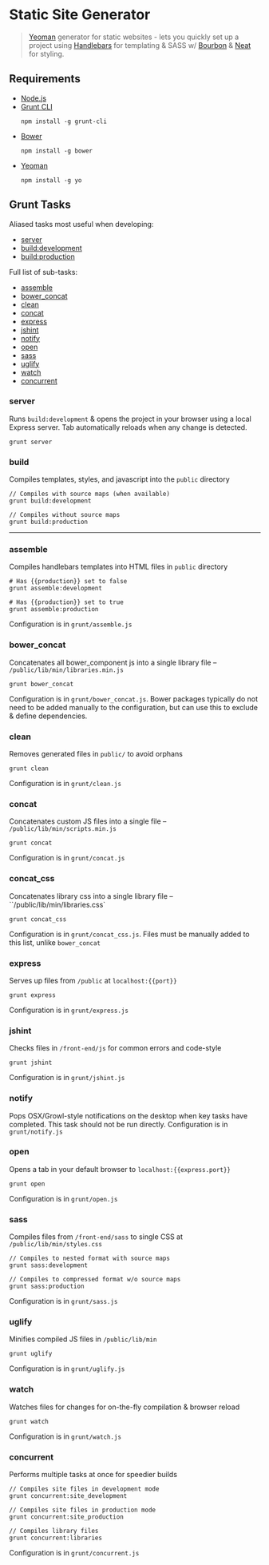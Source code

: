# Static Site Generator

> [Yeoman](http://yeoman.io) generator for static websites - lets you quickly set up a project using [Handlebars](http://handlebarsjs.com/) for templating & SASS w/ [Bourbon](http://bourbon.io) & [Neat](http://neat.bourbon.io) for styling.


## Requirements
* [Node.js](http://nodejs.org)
* [Grunt CLI](http://gruntjs.org)
  ```
  npm install -g grunt-cli
  ```
* [Bower](http://bower.io)
  ```
  npm install -g bower
  ```
* [Yeoman](http://yeoman.io)
  ```
  npm install -g yo
  ```

## Grunt Tasks

Aliased tasks most useful when developing:

* [server](#server)
* [build:development](#build)
* [build:production](#build)

Full list of sub-tasks:

* [assemble](#assemble)
* [bower_concat](#bower_concat)
* [clean](#clean)
* [concat](#concat)
* [express](#express)
* [jshint](#jshint)
* [notify](#notify)
* [open](#open)
* [sass](#sass)
* [uglify](#uglify)
* [watch](#watch)
* [concurrent](#concurrent)

### server
Runs `build:development` & opens the project in your browser using a local Express server. Tab automatically reloads when any change is detected.
```
grunt server
```

### build
Compiles templates, styles, and javascript into the `public` directory
```
// Compiles with source maps (when available)
grunt build:development

// Compiles without source maps
grunt build:production
```

---

### assemble
Compiles handlebars templates into HTML files in `public` directory
```shell
# Has {{production}} set to false
grunt assemble:development

# Has {{production}} set to true
grunt assemble:production
```
Configuration is in `grunt/assemble.js`

### bower_concat
Concatenates all bower_component js into a single library file – `/public/lib/min/libraries.min.js`
```
grunt bower_concat
```
Configuration is in `grunt/bower_concat.js`. Bower packages typically do not need to be added manually to the configuration, but can use this to exclude & define dependencies.

### clean
Removes generated files in `public/` to avoid orphans
```
grunt clean
```
Configuration is in `grunt/clean.js`

### concat
Concatenates custom JS files into a single file – `/public/lib/min/scripts.min.js`
```
grunt concat
```
Configuration is in `grunt/concat.js`

### concat_css
Concatenates library css into a single library file – ``/public/lib/min/libraries.css`
```
grunt concat_css
```
Configuration is in `grunt/concat_css.js`. Files must be manually added to this list, unlike `bower_concat`

### express
Serves up files from `/public` at `localhost:{{port}}`
```
grunt express
```
Configuration is in `grunt/express.js`

### jshint
Checks files in `/front-end/js` for common errors and code-style
```
grunt jshint
```
Configuration is in `grunt/jshint.js`

### notify
Pops OSX/Growl-style notifications on the desktop when key tasks have completed. This task should not be run directly. Configuration is in `grunt/notify.js`

### open
Opens a tab in your default browser to `localhost:{{express.port}}`
```
grunt open
```
Configuration is in `grunt/open.js`

### sass
Compiles files from `/front-end/sass` to single CSS at `/public/lib/min/styles.css`
```
// Compiles to nested format with source maps
grunt sass:development

// Compiles to compressed format w/o source maps
grunt sass:production
```
Configuration is in `grunt/sass.js`

### uglify
Minifies compiled JS files in `/public/lib/min`
```
grunt uglify
```
Configuration is in `grunt/uglify.js`

### watch
Watches files for changes for on-the-fly compilation & browser reload
```
grunt watch
```
Configuration is in `grunt/watch.js`

### concurrent
Performs multiple tasks at once for speedier builds
```
// Compiles site files in development mode
grunt concurrent:site_development

// Compiles site files in production mode
grunt concurrent:site_production

// Compiles library files
grunt concurrent:libraries
```
Configuration is in `grunt/concurrent.js`
